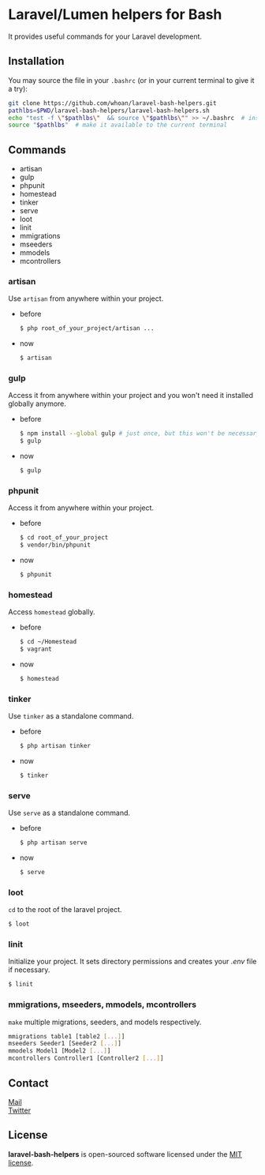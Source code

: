 Laravel/Lumen helpers for Bash
==============================

It provides useful commands for your Laravel development.

## Installation

You may source the file in your `.bashrc` (or in your current terminal to give it a try):

```bash
git clone https://github.com/whoan/laravel-bash-helpers.git
pathlbs=$PWD/laravel-bash-helpers/laravel-bash-helpers.sh
echo "test -f \"$pathlbs\"  && source \"$pathlbs\"" >> ~/.bashrc  # install it in your .bashrc
source "$pathlbs"  # make it available to the current terminal
```

## Commands

* artisan
* gulp
* phpunit
* homestead
* tinker
* serve
* loot
* linit
* mmigrations
* mseeders
* mmodels
* mcontrollers

### artisan

Use `artisan` from anywhere within your project.

* before

    ```bash
    $ php root_of_your_project/artisan ...
    ```

* now

    ```bash
    $ artisan
    ```

### gulp

Access it from anywhere within your project and you won't need it installed globally anymore.

* before

    ```bash
    $ npm install --global gulp # just once, but this won't be necessary anymore
    $ gulp
    ```

* now

    ```bash
    $ gulp
    ```

### phpunit

Access it from anywhere within your project.

* before

  ```bash
  $ cd root_of_your_project
  $ vendor/bin/phpunit
  ```

* now

  ```bash
  $ phpunit
  ```

### homestead

Access `homestead` globally.

* before

    ```bash
    $ cd ~/Homestead
    $ vagrant
    ```

* now

    ```bash
    $ homestead
    ```

### tinker

Use `tinker` as a standalone command.

* before

    ```bash
    $ php artisan tinker
    ```

* now

    ```bash
    $ tinker
    ```

### serve

Use `serve` as a standalone command.

* before

    ```bash
    $ php artisan serve
    ```

* now

    ```bash
    $ serve
    ```

### loot

`cd` to the root of the laravel project.

```bash
$ loot
```

### linit

Initialize your project. It sets directory permissions and creates your *.env* file if necessary.

```bash
$ linit
```

### mmigrations, mseeders, mmodels, mcontrollers

`make` multiple migrations, seeders, and models respectively.

```bash
mmigrations table1 [table2 [...]]
mseeders Seeder1 [Seeder2 [...]]
mmodels Model1 [Model2 [...]]
mcontrollers Controller1 [Controller2 [...]]
```

## Contact

[Mail][mail]  
[Twitter][twitter]

## License

**laravel-bash-helpers** is open-sourced software licensed under the [MIT license](http://opensource.org/licenses/MIT).

[mail]: mailto:abadiejuan@hotmail.com
[twitter]: https://twitter.com/_whoan_
